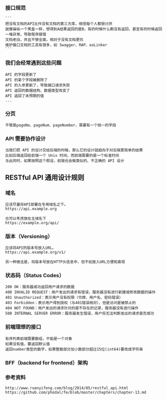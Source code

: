 ### 接口规范
	```
	把没有文档的API比作没有文档的第三方库，相信每个人都很讨厌
	就像操纵一个黑盒一样，想得到A结果返回的是B，有的时候什么都没有返回，甚至有的时候返回一堆异常，导致程序报错
	文档老旧，并且不够全面，相对于没有文档更坑
	维护接口文档的工具有很多，如 Swagger、RAP、eoLinker
	```

### 我们会经常遇到这些问题
	
	API 的字段更新了
	API 的某个字段被删除了
	API 的入参更新了，导致接口请求失败
	API 返回的数据结构、数据类型改变了
	API 返回了未预期的值
	...

### 分页
	
	不管是pageNo、pageNum、pageNumber，需要有一个统一的字段

### API 需要协作设计
	
	当我们把 API 的设计交给后端的时候，那么它的设计就趋向于对后端更简单的结果
	比如后端返回给前端一个 Unix 时间，而前端需要的是一个标准时间
	与此同时，如果按照这个假设，前端也会做类似的、不正确的 API 设计

## RESTful API 通用设计规则 ##################################################

### 域名
	
	应该尽量将API部署在专用域名之下。
	https://api.example.org

	也可以考虑放在主域名下
	https://example.org/api/

### 版本（Versioning）

	应该将API的版本号放入URL。
	https://api.example.org/v1/

	另一种做法是，将版本号放在HTTP头信息中，但不如放入URL方便和直观

### 状态码（Status Codes）

	200 OK：服务器成功返回用户请求的数据
	400 INVALID REQUEST：用户发出的请求有错误，服务器没有进行新建或修改数据的操作
	401 Unauthorized：表示用户没有权限（令牌、用户名、密码错误）
	403 Forbidden：表示用户得到授权（与401错误相对），但是访问是被禁止的
	404 NOT FOUND：用户发出的请求针对的是不存在的记录，服务器没有进行操作
	500 INTERNAL SERVER ERROR：服务器发生错误，用户将无法判断发出的请求是否成功

### 前端理想的接口

	有序列表前端需要数组，不能是一个对象
	如果没有值，要返回默认值
	返回number类型的数字，如果整数部分加小数部分超过15位(int64)要改成字符串

### BFF（backend for frontend）架构


### 参考资料
	
	http://www.ruanyifeng.com/blog/2014/05/restful_api.html
	https://github.com/phodal/fe/blob/master/chapters/chapter-13.md
	

